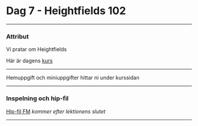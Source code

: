 
# **Dag 7 - Heightfields 102**
___
### Attribut
Vi pratar om Heightfields


Här är dagens [kurs](https://github.com/Studio-Konkret/Technical-Direction/tree/main/Kursmoment/112_Heightfields_02)

___
Hemuppgift och miniuppgifter hittar ni under kurssidan

___
### **Inspelning och hip-fil**
[Hip-fil FM](https://github.com/Studio-Konkret/Technical-Direction/blob/main/Xenter/Dag7/dag7.hipnc)
*kommer efter lektionens slutet*
___



